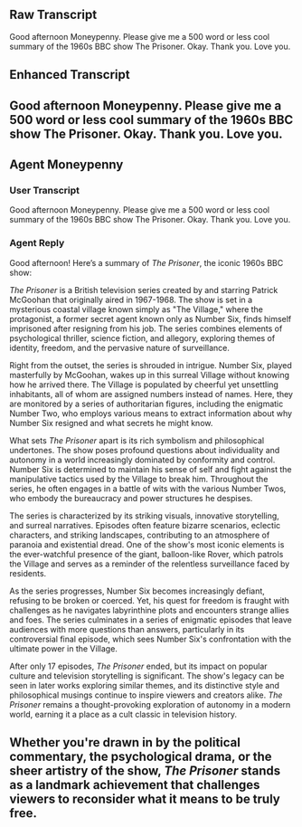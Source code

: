 ## Raw Transcript
Good afternoon Moneypenny. Please give me a 500 word or less cool summary of the 1960s BBC show The Prisoner. Okay. Thank you. Love you.

## Enhanced Transcript
Good afternoon Moneypenny. Please give me a 500 word or less cool summary of the 1960s BBC show The Prisoner. Okay. Thank you. Love you.
---
## Agent Moneypenny
### User Transcript
Good afternoon Moneypenny. Please give me a 500 word or less cool summary of the 1960s BBC show The Prisoner. Okay. Thank you. Love you.

### Agent Reply
Good afternoon! Here’s a summary of *The Prisoner*, the iconic 1960s BBC show:

*The Prisoner* is a British television series created by and starring Patrick McGoohan that originally aired in 1967-1968. The show is set in a mysterious coastal village known simply as "The Village," where the protagonist, a former secret agent known only as Number Six, finds himself imprisoned after resigning from his job. The series combines elements of psychological thriller, science fiction, and allegory, exploring themes of identity, freedom, and the pervasive nature of surveillance.

Right from the outset, the series is shrouded in intrigue. Number Six, played masterfully by McGoohan, wakes up in this surreal Village without knowing how he arrived there. The Village is populated by cheerful yet unsettling inhabitants, all of whom are assigned numbers instead of names. Here, they are monitored by a series of authoritarian figures, including the enigmatic Number Two, who employs various means to extract information about why Number Six resigned and what secrets he might know. 

What sets *The Prisoner* apart is its rich symbolism and philosophical undertones. The show poses profound questions about individuality and autonomy in a world increasingly dominated by conformity and control. Number Six is determined to maintain his sense of self and fight against the manipulative tactics used by the Village to break him. Throughout the series, he often engages in a battle of wits with the various Number Twos, who embody the bureaucracy and power structures he despises.

The series is characterized by its striking visuals, innovative storytelling, and surreal narratives. Episodes often feature bizarre scenarios, eclectic characters, and striking landscapes, contributing to an atmosphere of paranoia and existential dread. One of the show's most iconic elements is the ever-watchful presence of the giant, balloon-like Rover, which patrols the Village and serves as a reminder of the relentless surveillance faced by residents.

As the series progresses, Number Six becomes increasingly defiant, refusing to be broken or coerced. Yet, his quest for freedom is fraught with challenges as he navigates labyrinthine plots and encounters strange allies and foes. The series culminates in a series of enigmatic episodes that leave audiences with more questions than answers, particularly in its controversial final episode, which sees Number Six's confrontation with the ultimate power in the Village.

After only 17 episodes, *The Prisoner* ended, but its impact on popular culture and television storytelling is significant. The show's legacy can be seen in later works exploring similar themes, and its distinctive style and philosophical musings continue to inspire viewers and creators alike. *The Prisoner* remains a thought-provoking exploration of autonomy in a modern world, earning it a place as a cult classic in television history.

Whether you're drawn in by the political commentary, the psychological drama, or the sheer artistry of the show, *The Prisoner* stands as a landmark achievement that challenges viewers to reconsider what it means to be truly free.
---
